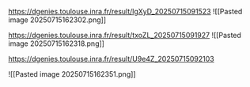https://dgenies.toulouse.inra.fr/result/lgXyD_20250715091523
![[Pasted image 20250715162302.png]]

https://dgenies.toulouse.inra.fr/result/txoZL_20250715091927
![[Pasted image 20250715162318.png]]

https://dgenies.toulouse.inra.fr/result/U9e4Z_20250715092103

![[Pasted image 20250715162351.png]]